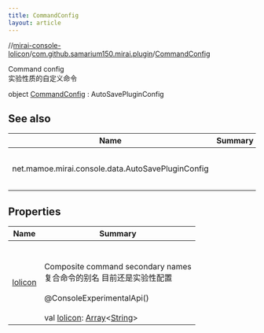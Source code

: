 ```yaml
---
title: CommandConfig
layout: article
---
```

//[mirai-console-lolicon](../../index.md)/[com.github.samarium150.mirai.plugin](../index.md)/[CommandConfig](index.md)






Command config <br> 实验性质的自定义命令

object [CommandConfig](index.md) : AutoSavePluginConfig   


## See also  

| Name                                              | Summary          |
|------------------------------------------------ |--------------- |
| net.mamoe.mirai.console.data.AutoSavePluginConfig | <br><br><br><br> |


## Properties  

| Name                                                                                                                                   | Summary                                                                                                                                                                                                                                                                                                                                                                                                                |
|------------------------------------------------------------------------------------------------------------------------------------- |--------------------------------------------------------------------------------------------------------------------------------------------------------------------------------------------------------------------------------------------------------------------------------------------------------------------------------------------------------------------------------------------------------------------- |
| [lolicon](index.md#com.github.samarium150.mirai.plugin/CommandConfig/lolicon/#/PointingToDeclaration/)                                 |  <br><br>Composite command secondary names <br> 复合命令的别名 目前还是实验性配置<br><br>@ConsoleExperimentalApi()  <br>  <br>val [lolicon](index.md#com.github.samarium150.mirai.plugin/CommandConfig/lolicon/#/PointingToDeclaration/): [Array](https://kotlinlang.org/api/latest//stdlib/kotlin/-array/index.html)<[String](https://kotlinlang.org/api/latest//stdlib/kotlin/-string/index.html)>   <br> |

